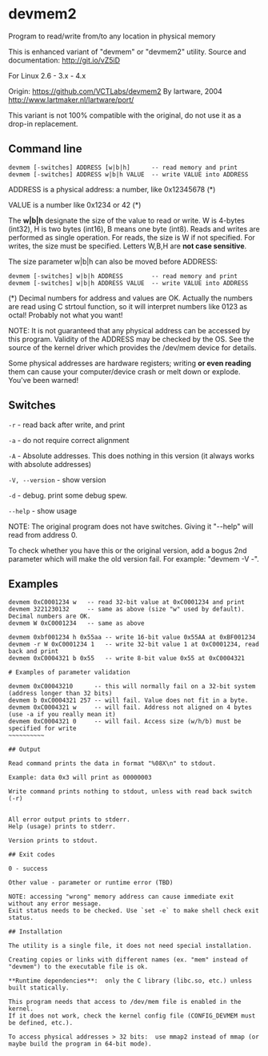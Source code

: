 # devmem2

Program to read/write from/to any location in physical memory

This is enhanced variant of "devmem" or "devmem2" utility.
Source and documentation: http://git.io/vZ5iD

For Linux 2.6 - 3.x - 4.x

Origin: https://github.com/VCTLabs/devmem2
By lartware, 2004
http://www.lartmaker.nl/lartware/port/

This variant is not 100% compatible with the original, do not use it as a drop-in replacement.

## Command line

    devmem [-switches] ADDRESS [w|b|h]      -- read memory and print
    devmem [-switches] ADDRESS w|b|h VALUE  -- write VALUE into ADDRESS

ADDRESS is a physical address: a number, like 0x12345678 (*)

VALUE is a number like 0x1234 or 42 (*)

The **w|b|h** designate the size of the value to read or write. W is 4-bytes (int32), H is two bytes (int16), B means one byte (int8). Reads and writes are performed as single operation.
For reads, the size is W if not specified. For writes, the size must be specified. Letters W,B,H are **not case sensitive**.

The size parameter w|b|h can also be moved before ADDRESS:

    devmem [-switches] w|b|h ADDRESS        -- read memory and print
    devmem [-switches] w|b|h ADDRESS VALUE  -- write VALUE into ADDRESS

(*) Decimal numbers for address and values are OK. Actually the numbers are read using C strtoul function, so it will interpret numbers like 0123 as octal! Probably not what you want!

NOTE: It is not guaranteed that any physical address can be accessed by this program. Validity of the ADDRESS may be checked by the OS. See the source of the kernel driver which provides the /dev/mem device for details. 

Some physical addresses are hardware registers; writing **or even reading** them can cause your computer/device crash or melt down or explode. You've been warned!

## Switches 
`-r` - read back after write, and print

`-a` - do not require correct alignment

`-A` - Absolute addresses. This does nothing in this version (it always works with absolute addresses)

`-V, --version` - show version

`-d` - debug. print some debug spew.

`--help` - show usage

NOTE: The original program does not have switches. Giving it "--help" will read from address 0.

To check whether you have this or the original version, add a bogus 2nd parameter which will make the old version fail. For example: "devmem -V -".

## Examples

~~~~~~~~~~~~~
devmem 0xC0001234 w   -- read 32-bit value at 0xC0001234 and print
devmem 3221230132     -- same as above (size "w" used by default). Decimal numbers are OK.
devmem W 0xC0001234   -- same as above

devmem 0xbf001234 h 0x55aa -- write 16-bit value 0x55AA at 0xBF001234
devmem -r W 0xC0001234 1   -- write 32-bit value 1 at 0xC0001234, read back and print
devmem 0xC0004321 b 0x55   -- write 8-bit value 0x55 at 0xC0004321

# Examples of parameter validation 

devmem 0xC00043210      -- this will normally fail on a 32-bit system (address longer than 32 bits)
devmem b 0xC0004321 257 -- will fail. Value does not fit in a byte.
devmem 0xC0004321 w     -- will fail. Address not aligned on 4 bytes (use -a if you really mean it)
devmem 0xC0004321 0     -- will fail. Access size (w/h/b) must be specified for write
~~~~~~~~~~

## Output

Read command prints the data in format "%08X\n" to stdout.

Example: data 0x3 will print as 00000003

Write command prints nothing to stdout, unless with read back switch (-r)


All error output prints to stderr.
Help (usage) prints to stderr.

Version prints to stdout.

## Exit codes

0 - success

Other value - parameter or runtime error (TBD)

NOTE: accessing "wrong" memory address can cause immediate exit without any error message.
Exit status needs to be checked. Use `set -e` to make shell check exit status.

## Installation

The utility is a single file, it does not need special installation. 

Creating copies or links with different names (ex. "mem" instead of "devmem") to the executable file is ok.

**Runtime dependencies**:  only the C library (libc.so, etc.) unless built statically.

This program needs that access to /dev/mem file is enabled in the kernel.
If it does not work, check the kernel config file (CONFIG_DEVMEM must be defined, etc.).

To access physical addresses > 32 bits:  use mmap2 instead of mmap (or maybe build the program in 64-bit mode).
